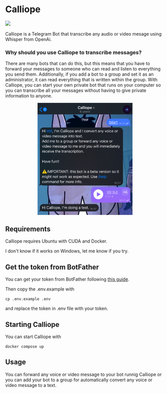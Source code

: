# Calliope
[![](https://img.shields.io/badge/license-MIT-brightgreen.svg)](https://github.com/ptkdev/chrome-extension-aspectratio219/blob/nightly/LICENSE.md)

Calliope is a Telegram Bot that transcribe any audio or video mesage using Whisper from OpenAi.

### Why should you use Calliope to transcribe messages? 
There are many bots that can do this, but this means that you have to forward your messages to someone who can read and listen to everything you send them. Additionally, if you add a bot to a group and set it as an administrator, it can read everything that is written within the group. With Calliope, you can start your own private bot that runs on your computer so you can transcribe all your messages without having to give private information to anyone.



<p align="center">
  <img src="screenshots\screenshot.PNG" alt="image" width="300">
</p>

## Requirements
Calliope requires Ubuntu with CUDA and Docker.

I don't know if it works on Windows, let me know if you try.

## Get the token from BotFather

You can get your token from BotFather following [this guide](https://core.telegram.org/bots/tutorial#obtain-your-bot-token).

Then copy the .env.example with 
```
cp .env.example .env
```
and replace the token in .env file with your token.

## Starting Calliope
You can start Calliope with

    docker compose up

## Usage
You can forward any voice or video message to your bot runnig Calliope or you can add your bot to a group for automatically convert any voice or video message to a text.